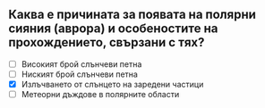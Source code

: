 ## Каква е причината за появата на полярни сияния (аврора) и особеностите на прохождението, свързани с тях?

<!-- Верният отговор е отбелязан с [X] -->

- [ ] Високият брой слънчеви петна
- [ ] Ниският брой слънчеви петна
- [X] Излъчването от слънцето на заредени частици
- [ ] Метеорни дъждове в полярните области

